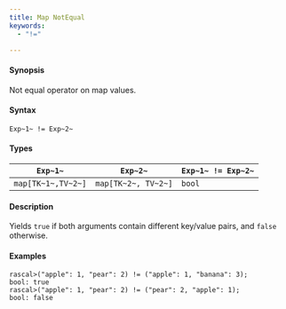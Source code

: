 ```yaml
---
title: Map NotEqual
keywords:
  - "!="

---
```


#### Synopsis

Not equal operator on map values.

#### Syntax

`Exp~1~ != Exp~2~`

#### Types

| `Exp~1~`            |  `Exp~2~`             | `Exp~1~ != Exp~2~`  |
| --- | --- | --- |
| `map[TK~1~,TV~2~]` |  `map[TK~2~, TV~2~]` | `bool`                |

#### Description

Yields `true` if both arguments contain different key/value pairs, and `false` otherwise.

#### Examples

```rascal-shell 
rascal>("apple": 1, "pear": 2) != ("apple": 1, "banana": 3);
bool: true
rascal>("apple": 1, "pear": 2) != ("pear": 2, "apple": 1);
bool: false
```

